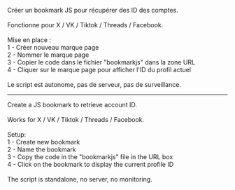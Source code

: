 Créer un bookmark JS pour récupérer des ID des comptes. <br>
<br>
Fonctionne pour X / VK / Tiktok / Threads / Facebook.<br>
<br>
Mise en place : <br>
1 - Créer nouveau marque page <br>
2 - Nommer le marque page <br>
3 - Copier le code  dans le fichier "bookmarkjs" dans la zone URL <br>
4 - Cliquer sur le marque page pour afficher l'ID du profil actuel<br>
<br>
Le script est autonome, pas de serveur, pas de surveillance.

---------------------------------------------------------------

Create a JS bookmark to retrieve account ID.<br>
<br>
Works for  X / VK / Tiktok / Threads / Facebook.<br>
<br>
Setup: <br>
1 - Create new bookmark <br>
2 - Name the bookmark <br>
3 - Copy the code in the "bookmarkjs" file in the URL box <br>
4 - Click on the bookmark to display the current profile ID<br>
<br>
The script is standalone, no server, no monitoring.<br>
